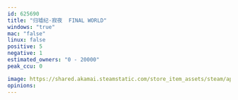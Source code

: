 ```yaml
---
id: 625690
title: "归墟纪·寂夜  FINAL WORLD"
windows: "true"
mac: "false"
linux: false
positive: 5
negative: 1
estimated_owners: "0 - 20000"
peak_ccu: 0

image: https://shared.akamai.steamstatic.com/store_item_assets/steam/apps/625690/header.jpg?t=1499452614
opinions:
---
```

